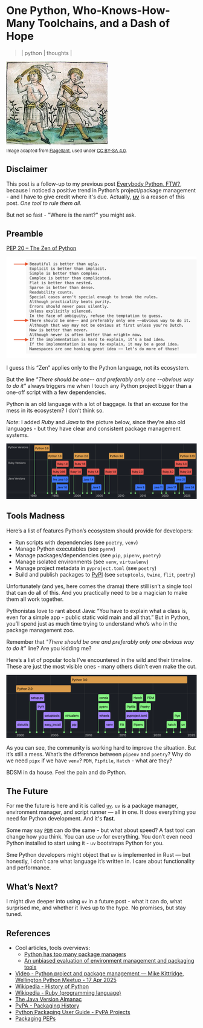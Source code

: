 # One Python, Who-Knows-How-Many Toolchains, and a Dash of Hope
> | python | thoughts |

![alt text](2025-05-17-py-pkg-madness/pic0.jpg)  
<sub>Image adapted from <a href="https://en.wikipedia.org/wiki/Flagellant">Flagellant</a>, used under <a href="https://creativecommons.org/licenses/by-sa/4.0/">CC BY-SA 4.0</a>.</sub>


## Disclaimer

This post is a follow-up to my previous post [Everybody Python, FTW?](../2024/2024-08-14-rant-python.md), because I noticed a positive trend in Python’s project/package management - and I have to give credit where it's due.
Actually, [**uv**](https://github.com/astral-sh/uv) is a reason of this post. *One tool to rule them all*. 

But not so fast - "Where is the rant?" you might ask.

## Preamble

[PEP 20 – The Zen of Python](https://peps.python.org/pep-0020/)

![alt text](2025-05-17-py-pkg-madness/pic1.png)

I guess this “Zen” applies only to the Python language, not its ecosystem.

But the line *"There should be one-- and preferably only one --obvious way to do it"* always triggers me when I touch any Python project bigger than a one-off script with a few dependencies.

Python is an old language with a lot of baggage. Is that an excuse for the mess in its ecosystem? I don’t think so.

*Note*: I added *Ruby* and *Java* to the picture below, since they’re also old languages - but they have clear and consistent package management systems.

![alt text](2025-05-17-py-pkg-madness/pic2.png)

## Tools Madness 

Here’s a list of features Python’s ecosystem should provide for developers:

- Run scripts with dependencies (see `poetry`, `venv`)
- Manage Python executables (see `pyenv`)
- Manage packages/dependencies (see `pip`, `pipenv`, `poetry`)
- Manage isolated environments (see `venv`, `virtualenv`)
- Manage project metadata in `pyproject.toml` (see `poetry`)
- Build and publish packages to [PyPI](https://pypi.org) (see `setuptools`, `twine`, `flit`, `poetry`)

Unfortunately (and yes, here comes the drama) there still isn’t a single tool that can do all of this.
And you practically need to be a magician to make them all work together.

Pythonistas love to rant about Java: “You have to explain what a class is, even for a simple app - public static void main and all that.”
But in Python, you’ll spend just as much time trying to understand who’s who in the package management zoo.

Remember that *"There should be one and preferably only one obvious way to do it"* line? Are you kidding me?

Here’s a list of popular tools I’ve encountered in the wild and their timeline. These are just the most visible ones - many others didn’t even make the cut.

![alt text](2025-05-17-py-pkg-madness/pic3.png)

As you can see, the community is working hard to improve the situation. But it’s still a mess. What’s the difference between `pipenv` and `poetry`? Why do we need `pipx` if we have `venv`? `PDM`, `Pipfile`, `Hatch` - what are they?

BDSM in da house. Feel the pain and do Python.

## The Future

For me the future is here and it is called [`uv`](https://github.com/astral-sh/uv). `uv` is a package manager, environment manager, and script runner — all in one. It does everything you need for Python development. And it's **fast**.

Some may say [`PDM`](https://github.com/pdm-project/pdm) can do the same - but what about speed? A fast tool can change how you think. You can use `uv` for everything.
You don’t even need Python installed to start using it - `uv` bootstraps Python for you.

Sme Python developers might object that `uv` is implemented in Rust — but honestly, I don’t care what language it’s written in. I care about functionality and performance.

## What’s Next?

I might dive deeper into using `uv` in a future post - what it can do, what surprised me, and whether it lives up to the hype. No promises, but stay tuned.

## References

- Cool articles, tools overviews:
  - [Python has too many package managers](https://dublog.net/blog/so-many-python-package-managers/)
  - [An unbiased evaluation of environment management and packaging tools](https://alpopkes.com/posts/python/packaging_tools/)  
- [Video - Python project and package management — Mike Kittridge, Wellington Python Meetup - 17 Apr 2025](https://www.youtube.com/watch?v=uBqkAa8G9Bo)
- [Wikipedia - History of Python](https://en.wikipedia.org/wiki/History_of_Python)
- [Wikipedia - Ruby (programming language)](https://en.wikipedia.org/wiki/Ruby_(programming_language))
- [The Java Version Almanac](https://javaalmanac.io)
- [PyPA - Packaging History](https://www.pypa.io/en/latest/history/)
- [Python Packaging User Guide - PyPA Projects](https://packaging.python.org/en/latest/key_projects/#pypa-projects)
- [Packaging PEPs](https://peps.python.org/topic/packaging/)
